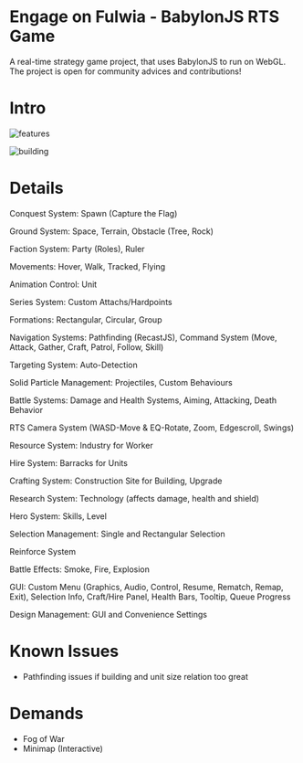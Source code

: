# Engage on Fulwia - BabylonJS RTS Game

A real-time strategy game project, that uses BabylonJS to run on WebGL. The project is open for community advices and contributions!

# Intro

![features](https://user-images.githubusercontent.com/106460589/218599005-1b51c07a-1209-4385-aca0-2d0a41e8e8d4.png)

![building](https://user-images.githubusercontent.com/106460589/218599026-4ee2d887-8480-4fba-b314-123437bcaff4.png)

# Details

Conquest System: Spawn (Capture the Flag)

Ground System: Space, Terrain, Obstacle (Tree, Rock)

Faction System: Party (Roles), Ruler

Movements: Hover, Walk, Tracked, Flying

Animation Control: Unit

Series System: Custom Attachs/Hardpoints

Formations: Rectangular, Circular, Group

Navigation Systems: Pathfinding (RecastJS), Command System (Move, Attack, Gather, Craft, Patrol, Follow, Skill)

Targeting System: Auto-Detection

Solid Particle Management: Projectiles, Custom Behaviours

Battle Systems: Damage and Health Systems, Aiming, Attacking, Death Behavior

RTS Camera System (WASD-Move & EQ-Rotate, Zoom, Edgescroll, Swings)

Resource System: Industry for Worker

Hire System: Barracks for Units

Crafting System: Construction Site for Building, Upgrade

Research System: Technology (affects damage, health and shield)

Hero System: Skills, Level

Selection Management: Single and Rectangular Selection

Reinforce System

Battle Effects: Smoke, Fire, Explosion

GUI: Custom Menu (Graphics, Audio, Control, Resume, Rematch, Remap, Exit), Selection Info, Craft/Hire Panel, Health Bars, Tooltip, Queue Progress

Design Management: GUI and Convenience Settings

# Known Issues

- Pathfinding issues if building and unit size relation too great

# Demands

- Fog of War
- Minimap (Interactive)
